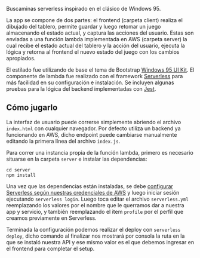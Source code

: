 Buscaminas serverless inspirado en el clásico de Windows 95.

La app se compone de dos partes: el frontend (carpeta client) realiza el dibujado del tablero, permite guardar y luego retomar un juego almacenando el estado actual, y captura las acciones del usuario. Estas son enviadas a una función lambda implementada en AWS (carpeta server) la cual recibe el estado actual del tablero y la acción del usuario, ejecuta la lógica y retorna al frontend el nuevo estado del juego con los cambios apropiados.

El estilado fue utilizando de base el tema de Bootstrap [Windows 95 UI Kit](https://github.com/themesberg/windows-95-ui-kit). El componente de lambda fue realizado con el framework [Serverless](https://www.serverless.com) para más facilidad en su configuración e instalación. Se incluyen algunas pruebas para la lógica del backend implementadas con [Jest](https://jestjs.io).


## Cómo jugarlo

La interfaz de usuario puede correrse simplemente abriendo el archivo `index.html` con cualquier navegador. Por defecto utiliza un backend ya funcionando en AWS, dicho endpoint puede cambiarse manualmente editando la primera línea del archivo `index.js`.

Para correr una instancia propia de la función lambda, primero es necesario situarse en la carpeta `server` e instalar las dependencias:
```
cd server
npm install
```

Una vez que las dependencias están instaladas, se debe [configurar Serverless según nuestras credenciales de AWS](https://www.serverless.com/framework/docs/providers/aws/guide/credentials/) y luego iniciar sesión ejecutando `serverless login`.
Luego toca editar el archivo `serverless.yml` reemplazando los valores por el nombre que le querramos dar a nuestra app y servicio, y también reemplazando el item `profile` por el perfil que creamos previamente en Serverless.

Terminada la configuración podemos realizar el deploy con `serverless deploy`, dicho comando al finalizar nos mostrará por consola la ruta en la que se instaló nuestra API y ese mismo valor es el que debemos ingresar en el frontend para completar el setup.

